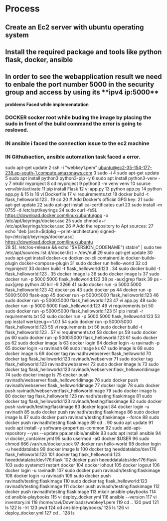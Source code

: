 
<h1>Process</h1>
<h2>Create an Ec2 server  with ubuntu operating system </h2> 
<h2>Install the required package and tools like python flask, docker, ansible </h2>
<h2>In order to  see the webapplication  result we need to  enbale the port number 5000 in the security  group and access by  using its **ipv4 ip:5000**</h2>



**problems Faced while implemenatation**

<h3>DOCKER socker root  while buding the image by placing the  sudo in front of the build command   the error is going to resloved.</h3>
<h3>IN ansible  i faced the connection issue to the  ec2 machine</h3> 
<h3>IN Githubaction, ansible automation task faced a error.</h3>



 sudo apt-get update
    2  ssh -i "webkey1.pem" ubuntu@ec2-35-154-177-238.ap-south-1.compute.amazonaws.com
    3  sudo -i
    4  sudo apt-get update
    5  sudo apt install python3 python3-pip -y
    6  sudo apt install python3-venv -y
    7  mkdir myproject
    8  cd myproject
    9  python3 -m venv venv
   10  source venv/bin/activate
   11  pip install Flask
   12  vi app.py
   13  python app.py
   14  python app.py &
   15  ls
   16  vi Dockerfile
   17  vi requirements.txt
   18  docker build -t flask_helloworld:123 .
   19  cd 
   20  # Add Docker's official GPG key:
   21  sudo apt-get update
   22  sudo apt-get install ca-certificates curl
   23  sudo install -m 0755 -d /etc/apt/keyrings
   24  sudo curl -fsSL https://download.docker.com/linux/ubuntu/gpg -o /etc/apt/keyrings/docker.asc
   25  sudo chmod a+r /etc/apt/keyrings/docker.asc
   26  # Add the repository to Apt sources:
   27  echo   "deb [arch=$(dpkg --print-architecture) signed-by=/etc/apt/keyrings/docker.asc] https://download.docker.com/linux/ubuntu \
   28    $(. /etc/os-release && echo "$VERSION_CODENAME") stable" |   sudo tee /etc/apt/sources.list.d/docker.list > /dev/null
   29  sudo apt-get update
   30  sudo apt-get install docker-ce docker-ce-cli containerd.io docker-buildx-plugin docker-compose-plugin
   31  sudo docker run hello-world
   32  cd myproject/
   33  docker build -t flask_helloworld:123 .
   34  sudo docker build -t flask_helloworld:123 .
   35  docker image ls
   36  sudo docker image ls
   37  sudo docker run -p 5000:5000 flask_helloworld:123
   38  ps -aux|grep flask
   39  ps -aux|grep python
   40  kill -9 3266
   41  sudo docker run -p 5000:5000 flask_helloworld:123
   42  docker ps
   43  sudo docker ps
   44  docker run -p 5000:5000 flask-app
   45  docker run -p 5000:5000 flask_helloworld:123
   46  sudo docker run -p 5000:5000 flask_helloworld:123
   47  vi app.py 
   48  sudo docker run -p 5000:5000 flask_helloworld:123
   49  vi requirements.txt 
   50  sudo docker run -p 5000:5000 flask_helloworld:123
   51  pip install -r requirements.txt
   52  sudo docker run -p 5000:5000 flask_helloworld:123
   53  pip install werkzeug==1.0.1
   54  sudo docker run -p 5000:5000 flask_helloworld:123
   55  vi requirements.txt 
   56  sudo docker build -t flask_helloworld:123 .
   57  vi requirements.txt 
   58  docker ps
   59  sudo docker ps
   60  sudo docker run -p 5000:5000 flask_helloworld:123
   61  sudo docker ps
   62  sudo docker image ls
   63  docker login
   64  docker login -u ravinadh -p
   65  docker login -u ravinadh 
   66  sudo image ks
   67  sudo image ls
   68  sudo  docker image ls
   69  docker tag ravinadh/webserver:flask_helloworld
   70  docker tag flask_helloworld:123 ravinadh/webserver 
   71  sudo docker tag flask_helloworld:123 ravinadh/webserver 
   72  sudo  docker image ls
   73  sudo docker tag flask_helloworld:123 ravinadh/webserver:flask_helloworldimage 
   74  sudo  docker image ls
   75  docker push ravinadh/webserver:flask_helloworldimage 
   76  sudo docker push ravinadh/webserver:flask_helloworldimage 
   77  docker login
   78  sudo docker push ravinadh/webserver:flask_helloworldimage 
   79  sudo docker image ls
   80  docker tag flask_helloworld:123 ravinadh/testing:flaskimage
   81  sudo docker tag flask_helloworld:123 ravinadh/testing:flaskimage
   82  sudo docker push  ravinadh/testing:flaskimage
   83  docker logout
   84  docker login -u ravinadh
   85  sudo docker push  ravinadh/testing:flaskimage
   86  sudo docker image ls
   87  sudo docker push ravinadh/testing:flaskimage  --force
   88  sudo docker push ravinadh/testing:flaskimage 
   89  cd ..
   90  sudo apt update
   91  sudo apt install -y software-properties-common
   92  sudo add-apt-repository --yes --update ppa:ansible/ansible
   93  sudo apt install ansible
   94  vi docker_container.yml
   95  sudo usermod -aG docker $USER
   96  sudo chmod 666 /var/run/docker.sock
   97  docker run hello-world
   98  docker login -u heeddatalabs
   99  docker image ls
  100  docker tag heeddatalabs/dev176 flask_helloworld:123
  101  docker tag  flask_helloworld:123  heeeddatalabs/dev176:flask
  102  docker push heeeddatalabs/dev176:flask
  103  sudo  systemctl restart docker
  104  docker lohout
  105  docker logout
  106  docker login -u ravinadh
  107  sudo docker push ravinadh/testing:flaskimage
  108  docker login -u ravinadh
  109  sudo docker push  ravinadh/testing:flaskimage
  110  sudo docker tag flask_helloworld:123 ravinadh/testing:flaskimage
  111  docker push avinadh/testing:flaskimage
  112  docker push ravinadh/testing:flaskimage
  113  mkdir ansible-playbooks
  114  cd ansible-playbooks
  115  vi deploy_docker.yml
  116  ansible --version
  117  vi inventory.ini 
  118  /home/ravi/Downloads/webkey1.pem
  119  cd ..
  120  pwd
  121  ls
  122  ls -lrt
  123  pwd
  124  cd ansible-playbooks/
  125  ls
  126  vi deploy_docker.yml 
  127  cd ..
  128  ls
